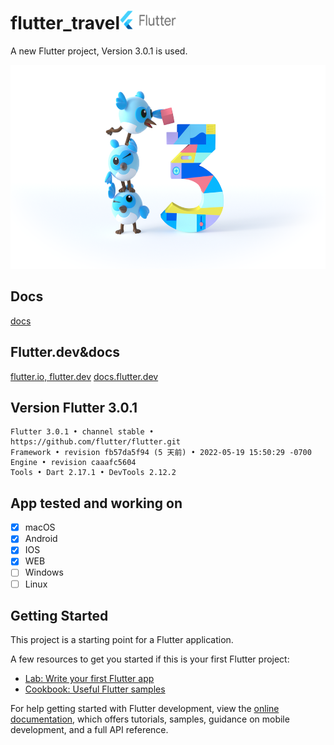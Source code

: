 # flutter_travel<img src="./docs/logos/flutter-lockup.png" width=90 height=30/>

A new Flutter project, Version 3.0.1 is used.

<div align="center">
<img src="./docs/logos/flutter3_hero.png" width=600 height=326/>
</div>

## Docs
[docs](/docs)

## Flutter.dev&docs
[flutter.io, flutter.dev](https://flutter.dev/)
[docs.flutter.dev](https://docs.flutter.dev/)

## Version Flutter 3.0.1
```
Flutter 3.0.1 • channel stable • https://github.com/flutter/flutter.git
Framework • revision fb57da5f94 (5 天前) • 2022-05-19 15:50:29 -0700
Engine • revision caaafc5604
Tools • Dart 2.17.1 • DevTools 2.12.2
```

## App tested and working on 

- [x] macOS
- [x] Android
- [x] IOS
- [x] WEB
- [ ] Windows
- [ ] Linux

## Getting Started

This project is a starting point for a Flutter application.

A few resources to get you started if this is your first Flutter project:

- [Lab: Write your first Flutter app](https://docs.flutter.dev/get-started/codelab)
- [Cookbook: Useful Flutter samples](https://docs.flutter.dev/cookbook)

For help getting started with Flutter development, view the
[online documentation](https://docs.flutter.dev/), which offers tutorials,
samples, guidance on mobile development, and a full API reference.

